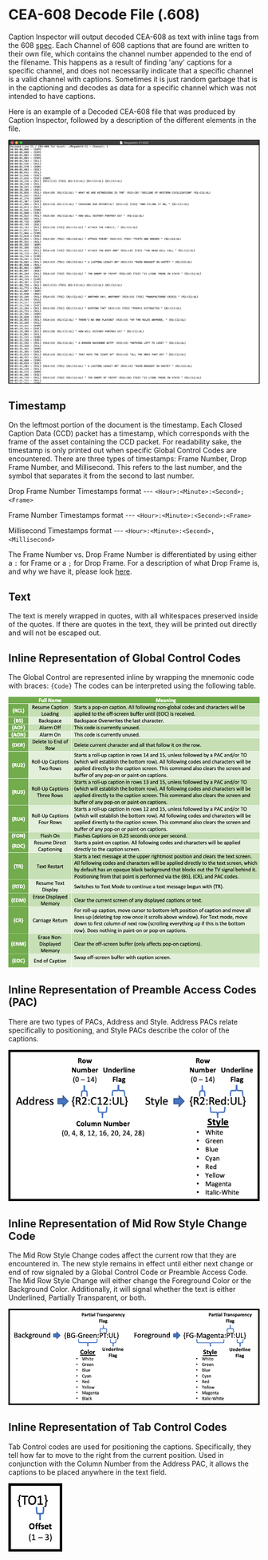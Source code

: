 CEA-608 Decode File (.608)
==========================

Caption Inspector will output decoded CEA-608 as text with inline tags from the 608 [spec](https://en.wikipedia.org/wiki/EIA-608).
Each Channel of 608 captions that are found are written to their own file, which contains the channel number appended
to the end of the filename. This happens as a result of finding 'any' captions for a specific channel, and does not
necessarily indicate that a specific channel is a valid channel with captions. Sometimes it is just random garbage
that is in the captioning and decodes as data for a specific channel which was not intended to have captions.

Here is an example of a Decoded CEA-608 file that was produced by Caption Inspector, followed by a description of the
different elements in the file.

![Decoded CEA-608 File Image](Decoded608.png)

Timestamp
---------

On the leftmost portion of the document is the timestamp. Each Closed Caption Data (CCD) packet has a timestamp, which
corresponds with the frame of the asset containing the CCD packet. For readability sake, the timestamp is only printed
out when specific Global Control Codes are encountered. There are three types of timestamps: Frame Number, Drop Frame
Number, and Millisecond. This refers to the last number, and the symbol that separates it from the second to last number.

Drop Frame Number Timestamps format --- `<Hour>:<Minute>:<Second>;<Frame>`

Frame Number Timestamps format --- `<Hour>:<Minute>:<Second>:<Frame>`

Millisecond Timestamps format --- `<Hour>:<Minute>:<Second>,<Millisecond>`

The Frame Number vs. Drop Frame Number is differentiated by using either a `:` for Frame or a `;` for Drop Frame. For
a description of what Drop Frame is, and why we have it, please look [here](http://www.bodenzord.com/archives/79).

Text
----

The text is merely wrapped in quotes, with all whitespaces preserved inside of the quotes. If there are quotes in
the text, they will be printed out directly and will not be escaped out.


Inline Representation of Global Control Codes
---------------------------------------------

The Global Control are represented inline by wrapping the mnemonic code with braces: `{Code}` The codes can be
interpreted using the following table.

![Global Control Code Decode](608GlobalCtrlCodes.png)


Inline Representation of Preamble Access Codes (PAC)
----------------------------------------------------

There are two types of PACs, Address and Style. Address PACs relate specifically to positioning, and Style PACs
describe the color of the captions.

![Address and Style PACs](608PACs.png)

Inline Representation of Mid Row Style Change Code
--------------------------------------------------

The Mid Row Style Change codes affect the current row that they are encountered in. The new style remains in effect
until either next change or end of row signaled by a Global Control Code or Preamble Access Code. The Mid Row Style
Change will either change the Foreground Color or the Background Color. Additionally, it will signal whether the
text is either Underlined, Partially Transparent, or both.

![Midrow](608MidRow.png)

Inline Representation of Tab Control Codes
------------------------------------------

Tab Control codes are used for positioning the captions. Specifically, they tell how far to move to the right from
the current position. Used in conjunction with the Column Number from the Address PAC, it allows the captions to
be placed anywhere in the text field.

![Tab Offset](608TabOffset.png)


